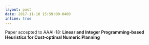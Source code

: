 ```yaml
---
layout: post
date: 2017-11-10 15:59:00-0400
inline: true
---
```


Paper accepted to AAAI-18: **Linear and Integer Programming-based Heuristics for Cost-optimal Numeric Planning**